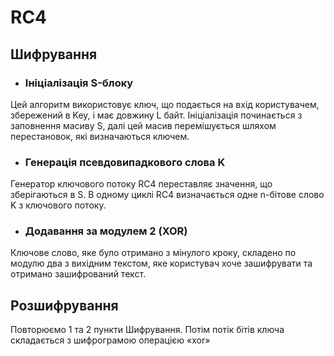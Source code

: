 # RC4

## Шифрування

* ### Ініціалізація S-блоку

Цей алгоритм використовує ключ, що подається на вхід користувачем, збережений в Key, і має довжину L байт. 
Ініціалізація починається з заповнення масиву S, далі цей масив перемішується шляхом перестановок, які визначаються 
ключем.

* ### Генерація псевдовипадкового слова K 

Генератор ключового потоку RC4 переставляє значення, що зберігаються в S. В одному циклі RC4 визначається одне n-бітове
слово K з ключового потоку.

* ### Додавання за модулем 2 (XOR)

Ключове слово, яке було отримано з мінулого кроку, складено по модулю два з вихідним текстом, яке користувач хоче 
зашифрувати та отримано зашифрований текст.

## Розшифрування

Повторюємо 1 та 2 пункти Шифрування. Потім потік бітів ключа складається з шифрограмою операцією «xor»